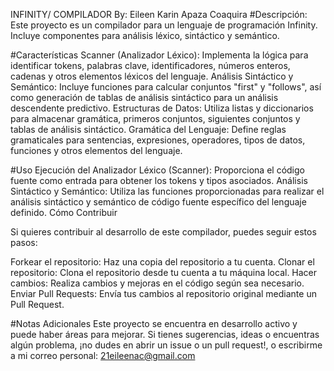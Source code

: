 INFINITY/ COMPILADOR
By: Eileen Karin Apaza Coaquira
#Descripción:
Este proyecto es un compilador para un lenguaje de programación Infinity. Incluye componentes para análisis léxico, sintáctico y semántico.

#Características
Scanner (Analizador Léxico): Implementa la lógica para identificar tokens, palabras clave, identificadores, números enteros, cadenas y otros elementos léxicos del lenguaje.
Análisis Sintáctico y Semántico: Incluye funciones para calcular conjuntos "first" y "follows", así como generación de tablas de análisis sintáctico para un análisis descendente predictivo.
Estructuras de Datos: Utiliza listas y diccionarios para almacenar gramática, primeros conjuntos, siguientes conjuntos y tablas de análisis sintáctico.
Gramática del Lenguaje: Define reglas gramaticales para sentencias, expresiones, operadores, tipos de datos, funciones y otros elementos del lenguaje.

#Uso
Ejecución del Analizador Léxico (Scanner): Proporciona el código fuente como entrada para obtener los tokens y tipos asociados.
Análisis Sintáctico y Semántico: Utiliza las funciones proporcionadas para realizar el análisis sintáctico y semántico de código fuente específico del lenguaje definido.
Cómo Contribuir

Si quieres contribuir al desarrollo de este compilador, puedes seguir estos pasos:

Forkear el repositorio: Haz una copia del repositorio a tu cuenta.
Clonar el repositorio: Clona el repositorio desde tu cuenta a tu máquina local.
Hacer cambios: Realiza cambios y mejoras en el código según sea necesario.
Enviar Pull Requests: Envía tus cambios al repositorio original mediante un Pull Request.

#Notas Adicionales
Este proyecto se encuentra en desarrollo activo y puede haber áreas para mejorar. Si tienes sugerencias, ideas o encuentras algún problema, ¡no dudes en abrir un issue o un pull request!, o escribirme a mi correo personal: 21eileenac@gmail.com

